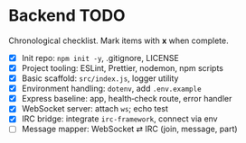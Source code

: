 # Backend TODO

Chronological checklist. Mark items with **x** when complete.

- [x] Init repo: `npm init -y`, .gitignore, LICENSE
- [x] Project tooling: ESLint, Prettier, nodemon, npm scripts
- [x] Basic scaffold: `src/index.js`, logger utility
- [x] Environment handling: `dotenv`, add `.env.example`
- [x] Express baseline: app, health‑check route, error handler
- [x] WebSocket server: attach `ws`; echo test
- [x] IRC bridge: integrate `irc-framework`, connect via env
- [ ] Message mapper: WebSocket ⇄ IRC (join, message, part)

